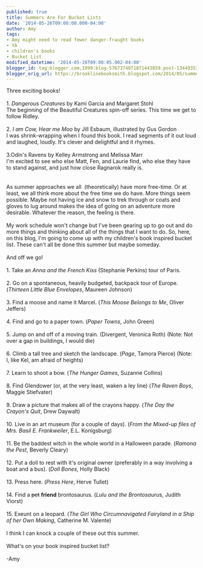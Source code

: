```yaml
---
published: true
title: Summers Are For Bucket Lists
date: '2014-05-26T09:00:00.000-04:00'
author: Amy
tags:
- Amy might need to read fewer danger-fraught books
- YA
- children's books
- Bucket List
modified_datetime: '2014-05-26T09:00:05.902-04:00'
blogger_id: tag:blogger.com,1999:blog-5767374071871443859.post-1344935399633288444
blogger_orig_url: https://brooklinebooksmith.blogspot.com/2014/05/summers-are-for-bucket-lists.html
---
```


Three exciting books! <br /><br />1.<i> Dangerous Creatures</i> by Kami Garcia and Margaret Stohl<br />The beginning of the Beautiful Creatures spin-off series. This time we get to follow Ridley.<br /><br />2.<i> I am Cow, Hear me Moo</i> by Jill Esbaum, illustrated by Gus Gordon<br />I was shrink-wrapping when I found this book. I read segments of it out loud and laughed, loudly. It's clever and delightful and it rhymes.<br /><br />3.Odin's Ravens by Kelley Armstrong and Melissa Marr<br />I'm excited to see who else Matt, Fen, and Laurie find, who else they have to stand against, and just how close Ragnarok really is.<br /><br /><br />As summer approaches we all&nbsp; (theoretically) have more free-time. Or at least, we all think more about the free time we do have. More things seem possible. Maybe not having ice and snow to trek through or coats and gloves to lug around makes the idea of going on an adventure more desirable. Whatever the reason, the feeling is there.<br /><br />My work schedule won't change but I've been gearing up to go out and do more things and thinking about all of the things that I want to do. So, here, on this blog, I'm going to come up with my children's book inspired bucket list. These can't all be done this summer but maybe someday.<br /><br />And off we go!<br /><br />1. Take an <i>Anna and the French Kiss</i> (Stephanie Perkins) tour of Paris. <br /><br />2. Go on a spontaneous, heavily budgeted, backpack tour of Europe. (<i>Thirteen Little Blue Envelopes</i>, Maureen Johnson)<br /><br />3. Find a moose and name it Marcel. (<i>This Moose Belongs to Me</i>, Oliver Jeffers)<br /><br />4. Find and go to a paper town. (<i>Paper Towns</i>, John Green)<br /><br />5. Jump on and off of a moving train. (Divergent, Veronica Roth) (Note: Not over a gap in buildings, I would die)<br /><br />6. Climb a tall tree and sketch the landscape. (<i>Page</i>, Tamora Pierce) (Note: I, like Kel, am afraid of heights)<br /><br />7. Learn to shoot a bow. (<i>The Hunger Games</i>, Suzanne Collins) <br /><br />8. Find Glendower (or, at the very least, waken a ley line) (<i>The Raven Boys</i>, Maggie Stiefvater)<br /><br />9. Draw a picture that makes all of the crayons happy. (<i>The Day the Crayon's Quit</i>, Drew Daywalt)<br /><br />10. Live in an art museum (for a couple of days). (<i>From the Mixed-up files of Mrs. Basil E. Frankweiler</i>, E.L. Konigsburg)<br /><br />11. Be the baddest witch in the whole world in a Halloween parade. (<i>Ramona the Pest</i>, Beverly Cleary)<br /><br />12. Put a doll to rest with it's original owner (preferably in a way involving a boat and a bus). (<i>Doll Bones</i>, Holly Black)<br /><br />13. Press here. (<i>Press Here</i>, Herve Tullet)<br /><br />14. Find a <strike>pet</strike> <b>friend</b> brontosaurus. (<i>Lulu and the Brontosauru</i>s, Judith Viorst)<br /><br />15. Exeunt on a leopard. (<i>The Girl Who Circumnavigated Fairyland in a Ship of her Own Making</i>, Catherine M. Valente)<br /><br />I think I can knock a couple of these out this summer. <br /><br />What's on your book inspired bucket list?<br /><br />-Amy